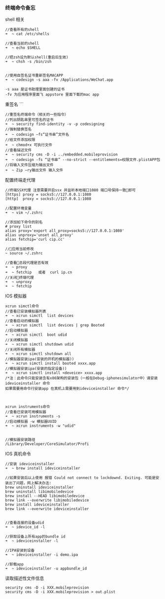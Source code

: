 ### 终端命令备忘

shell 相关

    //查看所有的shell
    ➜  ~ cat /etc/shells

    //查看当前的shell
    ➜  ~ echo $SHELL

    //把zsh设为默认shell(重启后生效)
    ➜  ~ chsh -s /bin/zsh


    //使用自签名证书重新签名MACAPP 
    ➜  ~ codesign -s aaa -fv /Applications/WeChat.app

    -s aaa 是证书助理里面创建的证书  
    -fv 为应用程序里面飞 appstore 里面下载的mac app

  
重签名  ```

    //重签名终端命令（相关的一些指令）
    //列出钥匙串里可签名的证书
    ➜  ~ security find-identity -v -p codesigning
    //强制替换签名
    ➜  ~ codesign –fs“证书串”文件名  
    //给文件添加权限
    ➜  ~ chmod+x 可执行文件  
    //查看描述文件
    ➜  ~ security cms -D -i ../embedded.mobileprovision 
    ➜  ~ codesign -fs “证书串” --no-strict --entitlements=权限文件.plistAPP包
    //将输入文件压缩为输出文件
    ➜  ~ Zip –ry输出文件 输入文件 


配置终端走代理 

    //终端SSX代理 注意需要开启ssx 并监听本地端口1080 端口号保持一致即可
    [https] proxy = socks5://127.0.0.1:1080
    [http]  proxy = socks5://127.0.0.1:1080

    //配置环境变量
    ➜  ~ vim ~/.zshrc  

    //添加如下命令的别名
    # proxy list
    alias proxy='export all_proxy=socks5://127.0.0.1:1080'
    alias unproxy='unset all_proxy'
    alias fetchip='curl cip.cc'

    //应用当前修改
    ~ source ~/.zshrc

    //查看总段代理是否有效
    ➜  ~ proxy
    ➜  ~ fetchip   或者  curl ip.cn
    //关闭终端代理
    ➜  ~ unproxy
    ➜  ~ fetchip


IOS 模拟器

    xcrun simctl命令
    //查看已安装模拟器列表 
    ➜  ~ xcrun simctl  list devices
    //查看启动的模拟器
    ➜  ~ xcrun simctl  list devices | grep Booted
    //启动模拟器
    ➜  ~ xcrun simctl  boot udid
    //关闭模拟器
    ➜  ~ xcrun simctl shutdown udid
    //关闭所有模拟器
    ➜  ~ xcrun simctl shutdown all
    //模拟器安装ipa(安装的开机的模拟器))
    ➜  ~ xcrun simctl install booted xxxx.app
    //模拟器安装ipa(安装的指定设备))
    ➜  ~ xcrun simctl install <deveice> xxxx.app
    /*注：此命令只能安装含有x86架构的安装包（一般在Debug-iphonesimulator中）请安装 ideviceinstaller 命令
    如果需要用命令行安装app 在真机上需要用到ideviceinstaller 命令*/
 


    xcrun instruments命令
    //查看已安装可用模拟器
    ➜  ~ xcrun instruments -s
    //启动模拟器 -w 模拟器UUID
    ➜  ~ xcrun instruments -w "udid"


    //模拟器安装路径
    /Library/Developer/CoreSimulator/Profi

IOS 真机命令
    
    //安装 ideviceinstaller
    ➜  ~ brew install ideviceinstaller

    //如果安装后以上使用 报错 Could not connect to lockdownd. Exiting. 可能是安装出了问题，网上解决办法:
    brew uninstall ideviceinstaller
    brew uninstall libimobiledevice
    brew install --HEAD libimobiledevice
    brew link --overwrite libimobiledevice
    brew install ideviceinstaller
    brew link --overwrite ideviceinstaller


    //查看连接的设备udid
    ➜  ~ idevice_id -l

    //获取设备上所有app的bundle id
    ➜  ~ ideviceinstaller -l

    //IPA安装到设备
    ➜  ~ ideviceinstaller -i demo.ipa

    //卸载app
    ➜  ~ ideviceinstaller -u appbundle_id


读取描述性文件信息

    security cms -D -i XXX.mobileprovision
    security cms -D -i XXX.mobileprovision > out.plist